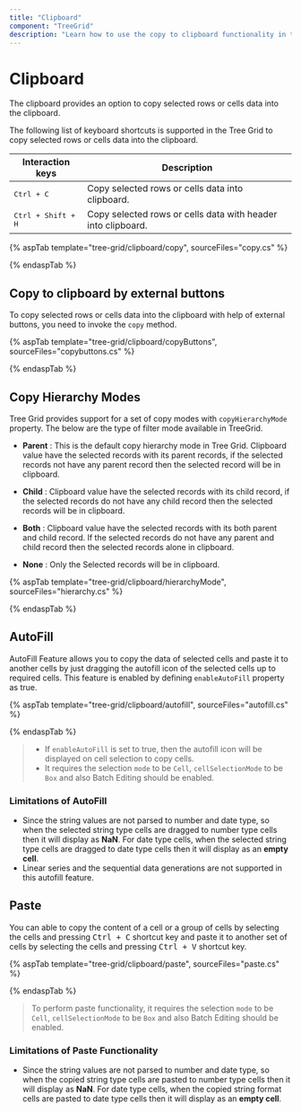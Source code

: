 ```yaml
---
title: "Clipboard"
component: "TreeGrid"
description: "Learn how to use the copy to clipboard functionality in the ASP.NET Core Tree Grid Control."
---
```


# Clipboard

The clipboard provides an option to copy selected rows or cells data into the clipboard.

The following list of keyboard shortcuts is supported in the Tree Grid to copy selected rows or cells data into the clipboard.

Interaction keys |Description
-----|-----
<kbd>Ctrl + C</kbd> |Copy selected rows or cells data into clipboard.
<kbd>Ctrl + Shift + H</kbd> |Copy selected rows or cells data with header into clipboard.

{% aspTab template="tree-grid/clipboard/copy", sourceFiles="copy.cs" %}

{% endaspTab %}

## Copy to clipboard by external buttons

To copy selected rows or cells data into the clipboard with help of external buttons, you need to invoke the `copy` method.

{% aspTab template="tree-grid/clipboard/copyButtons", sourceFiles="copybuttons.cs" %}

{% endaspTab %}

## Copy Hierarchy Modes

Tree Grid provides support for a set of copy modes with `copyHierarchyMode` property.
The below are the type of filter mode available in TreeGrid.

* **Parent** : This is the default copy hierarchy mode in Tree Grid. Clipboard value have the selected records with its parent records, if the selected records not have any parent record then the selected record will be in clipboard.

* **Child** : Clipboard value have the selected records with its child record, if the selected records do not have any child record then the selected records will be in clipboard.

* **Both** : Clipboard value have the selected records with its both parent and child record. If the selected records do not have any parent and child record then the selected records alone in clipboard.

* **None** : Only the Selected records will be in clipboard.

{% aspTab template="tree-grid/clipboard/hierarchyMode", sourceFiles="hierarchy.cs" %}

{% endaspTab %}

## AutoFill

AutoFill Feature allows you to copy the data of selected cells and paste it to another cells by just dragging the autofill icon of the selected cells up to required cells. This feature is enabled by defining `enableAutoFill` property as true.

{% aspTab template="tree-grid/clipboard/autofill", sourceFiles="autofill.cs" %}

{% endaspTab %}

> * If `enableAutoFill` is set to true, then the autofill icon will be displayed on cell selection to copy cells.
> * It requires the selection `mode` to be `Cell`,  `cellSelectionMode` to be `Box` and also Batch Editing should be enabled.

### Limitations of AutoFill

* Since the string values are not parsed to number and date type, so when the selected string type cells are dragged to number type cells then it will display as **NaN**. For date type cells, when the selected string type cells are dragged to date type cells then it will display as an **empty cell**.
* Linear series and the sequential data generations are not supported in this autofill feature.

## Paste

You can able to copy the content of a cell or a group of cells by selecting the cells and pressing <kbd>Ctrl + C</kbd> shortcut key and paste it to another set of cells by selecting the cells and pressing <kbd>Ctrl + V</kbd> shortcut key.

{% aspTab template="tree-grid/clipboard/paste", sourceFiles="paste.cs" %}

{% endaspTab %}

> To perform paste functionality, it requires the selection `mode` to be `Cell`,  `cellSelectionMode` to be `Box` and also Batch Editing should be enabled.

### Limitations of Paste Functionality

* Since the string values are not parsed to number and date type, so when the copied string type cells are pasted to number type cells then it will display as **NaN**. For date type cells, when the copied string format cells are pasted to date type cells then it will display as an **empty cell**.